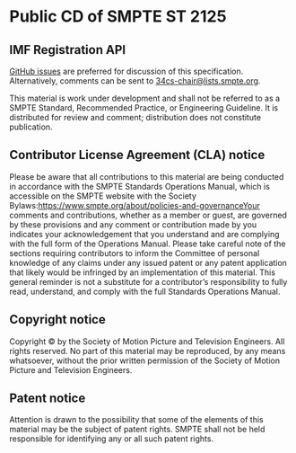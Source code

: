 # Public CD of SMPTE ST 2125

## IMF Registration API

[GitHub issues](https://github.com/SMPTE/st2125/issues) are preferred for discussion of this specification. Alternatively, comments can be sent to 34cs-chair@lists.smpte.org.

This material is work under development and shall not be referred to as a SMPTE Standard, Recommended Practice, or Engineering Guideline. It is distributed for review and comment; distribution does not constitute publication.

## Contributor License Agreement (CLA) notice

Please be aware that all contributions to this material are being conducted in accordance with the SMPTE Standards Operations Manual, which is accessible on the SMPTE website with the Society Bylaws:https://www.smpte.org/about/policies-and-governanceYour comments and contributions, whether as a member or guest, are governed by these provisions and any comment or contribution made by you indicates your acknowledgement that you understand and are complying with the full form of the Operations Manual. Please take careful note of the sections requiring contributors to inform the Committee of personal knowledge of any claims under any issued patent or any patent application that likely would be infringed by an implementation of this material. This general reminder is not a substitute for a contributor’s responsibility to fully read, understand, and comply with the full Standards Operations Manual.

## Copyright notice

Copyright © by the Society of Motion Picture and Television Engineers. All rights reserved. No part of this material may be reproduced, by any means whatsoever, without the prior written permission of the Society of Motion Picture and Television Engineers.

## Patent notice

Attention is drawn to the possibility that some of the elements of this material may be the subject of patent rights. SMPTE shall not be held responsible for identifying any or all such patent rights.

